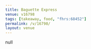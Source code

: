```yaml
---
title: Baguette Express
venue: v16798
tags: [takeaway, food, "fhrs:68452"]
permalink: /v/16798/
layout: venue
---
```

null